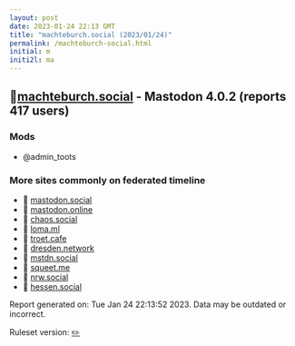 ```yaml
---
layout: post
date: 2023-01-24 22:13 GMT
title: "machteburch.social (2023/01/24)"
permalink: /machteburch-social.html
initial: m
initi2l: ma
---
```


## 🐘[machteburch.social](https://machteburch.social) - Mastodon 4.0.2 (reports 417 users)

### Mods
 * @admin_toots

### More sites commonly on federated timeline

* 🐘 [mastodon.social](/mastodon-social.html)
* 🐘 [mastodon.online](/mastodon-online.html)
* 🐘 [chaos.social](/chaos-social.html)
* 🐘 [loma.ml](/loma-ml.html)
* 🐘 [troet.cafe](/troet-cafe.html)
* 🐘 [dresden.network](/dresden-network.html)
* 🐘 [mstdn.social](/mstdn-social.html)
* 🐘 [squeet.me](/squeet-me.html)
* 🐘 [nrw.social](/nrw-social.html)
* 🐘 [hessen.social](/hessen-social.html)

Report generated on: Tue Jan 24 22:13:52 2023. Data may be outdated or incorrect.

Ruleset version: [✏️](/version-pencil)
